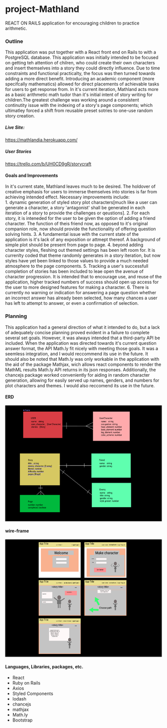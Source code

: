 # project-Mathland
REACT ON RAILS application for encouraging children to practice arithmetic.

### Outline
This application was put together with a React front end on Rails to with a PostgreSQL database. This application was initially intended to be focused on getting teh attention of chilren, who could create their own characters and insert themselves into a story they could directly influence. Due to time constraints and functional practicalty, the focus was then turned towards adding a more direct benefit. Introducing an academic component (more specifcally mathematics) allowed for direct placements of achievable tasks for users to get response from. In it's current iteration, Mathland acts more as a basic arithmetic math tudor than it's initial intent of story writing for children.The greatest challenge was working around a consistent continutity issue with the indexing of a story's page components; which ultimatley forced a shift from reusable preset sotries to one-use random story creation.

##### Live Site: 
https://mathlandia.herokuapp.com/

##### User Stories
https://trello.com/b/UH0CD9gR/storycraft

#### Goals and Improvements
In it's current state, Mathland leaves much to be desired. The holdover of creative emphasis for users to immerse themselves into stories is far from achieving intended effect. Necessary improvements include:  
    1. dynamic generation of styled story plot characters[much like a user can generate a character, a story 'antagonist' shall be generated in each iteration of a story to provide the challenges or qeustions]. 
    2. For each story, it is inteneded for the user to be given the option of adding a friend character. The function of theis friend now, as opposed to it's original companion role, now should provide the functionality of offering question solving hints. 
    3. A fundamental issue with the current state of the application is it's lack of any exposition or attmept thereof. A background of simple plot should be present from page to page. 
    4. beyond adding character styles, fleshing out themed settings has been left room for. It is currenlty coded that theme randomly generates in a story iteration, but now styles have yet been linked to those values to provide a much needed atmosphere to the page components. 
    5. Tracking a user's successfull completion of stories has been included to leae open the avenue of character progression. It is intended that to encourage use, and reuse of the application, higher tracked numbers of success should open up access for the user to more designed features for making a character.
    6. There is currently no warning or indication for answering a page question whether an incorrect answer has already been selected, how many chances a user has left to attempt to answer, or even a confirmation of selection.

### Planning
This application had a general direction of what it intended to do, but a lack of adequately concise planning proved evident in a failure to complete several set goals. However, it was always intended that a third-party API be included. When the application was directed towards it's current question answer format, the API Math.ly fit nicely with meeting those goals. It was a seemless integration, and I would reccommend its use in the future. It should also be noted that Math.ly was only workable in the application with the aid of the package Mathjax, wich allows react components to render the MathML results Math.ly API returns in its json responses. Additionally, the chancejs package worked conveniently for aiding in random character generation, allowing for easily served up names, genders, and numbers for plot characters and themes. I would also reccomend its use in the future.

#### ERD 
![](https://github.com/K-Ramberg/story-project/blob/master/ERD/Erd.png)

#### wire-frame
![](https://github.com/K-Ramberg/story-project/blob/master/Wireframe/wireframe.png)

#### Languages, Libraries, packages, etc.
- React
- Ruby on Rails
- Axios
- Styled Components
- lodash
- chancejs
- mathjax
- Math.ly
- Bootstrap